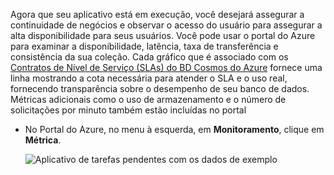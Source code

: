 Agora que seu aplicativo está em execução, você desejará assegurar a continuidade de negócios e observar o acesso do usuário para assegurar a alta disponibilidade para seus usuários. Você pode usar o portal do Azure para examinar a disponibilidade, latência, taxa de transferência e consistência da sua coleção. Cada gráfico que é associado com os [Contratos de Nível de Serviço (SLAs) do BD Cosmos do Azure](https://azure.microsoft.com/support/legal/sla/documentdb/) fornece uma linha mostrando a cota necessária para atender o SLA e o uso real, fornecendo transparência sobre o desempenho de seu banco de dados. Métricas adicionais como o uso de armazenamento e o número de solicitações por minuto também estão incluídas no portal

* No Portal do Azure, no menu à esquerda, em **Monitoramento**, clique em **Métrica**.

   ![Aplicativo de tarefas pendentes com os dados de exemplo](./media/cosmosdb-tutorial-review-slas/azure-cosmosdb-portal-metrics-slas.png)